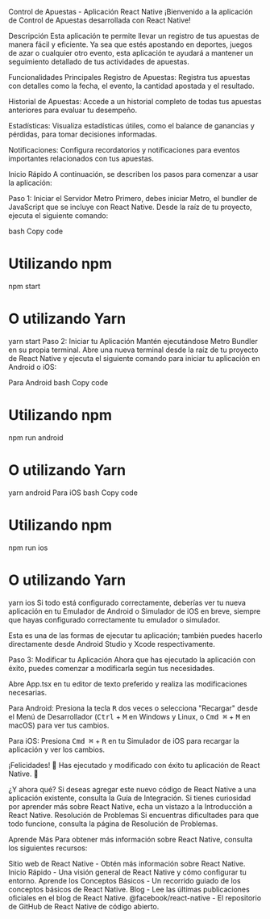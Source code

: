 Control de Apuestas - Aplicación React Native
¡Bienvenido a la aplicación de Control de Apuestas desarrollada con React Native!

Descripción
Esta aplicación te permite llevar un registro de tus apuestas de manera fácil y eficiente. Ya sea que estés apostando en deportes, juegos de azar o cualquier otro evento, esta aplicación te ayudará a mantener un seguimiento detallado de tus actividades de apuestas.

Funcionalidades Principales
Registro de Apuestas: Registra tus apuestas con detalles como la fecha, el evento, la cantidad apostada y el resultado.

Historial de Apuestas: Accede a un historial completo de todas tus apuestas anteriores para evaluar tu desempeño.

Estadísticas: Visualiza estadísticas útiles, como el balance de ganancias y pérdidas, para tomar decisiones informadas.

Notificaciones: Configura recordatorios y notificaciones para eventos importantes relacionados con tus apuestas.

Inicio Rápido
A continuación, se describen los pasos para comenzar a usar la aplicación:

Paso 1: Iniciar el Servidor Metro
Primero, debes iniciar Metro, el bundler de JavaScript que se incluye con React Native. Desde la raíz de tu proyecto, ejecuta el siguiente comando:

bash
Copy code
# Utilizando npm
npm start

# O utilizando Yarn
yarn start
Paso 2: Iniciar tu Aplicación
Mantén ejecutándose Metro Bundler en su propia terminal. Abre una nueva terminal desde la raíz de tu proyecto de React Native y ejecuta el siguiente comando para iniciar tu aplicación en Android o iOS:

Para Android
bash
Copy code
# Utilizando npm
npm run android

# O utilizando Yarn
yarn android
Para iOS
bash
Copy code
# Utilizando npm
npm run ios

# O utilizando Yarn
yarn ios
Si todo está configurado correctamente, deberías ver tu nueva aplicación en tu Emulador de Android o Simulador de iOS en breve, siempre que hayas configurado correctamente tu emulador o simulador.

Esta es una de las formas de ejecutar tu aplicación; también puedes hacerlo directamente desde Android Studio y Xcode respectivamente.

Paso 3: Modificar tu Aplicación
Ahora que has ejecutado la aplicación con éxito, puedes comenzar a modificarla según tus necesidades.

Abre App.tsx en tu editor de texto preferido y realiza las modificaciones necesarias.

Para Android: Presiona la tecla <kbd>R</kbd> dos veces o selecciona "Recargar" desde el Menú de Desarrollador (<kbd>Ctrl</kbd> + <kbd>M</kbd> en Windows y Linux, o <kbd>Cmd ⌘</kbd> + <kbd>M</kbd> en macOS) para ver tus cambios.

Para iOS: Presiona <kbd>Cmd ⌘</kbd> + <kbd>R</kbd> en tu Simulador de iOS para recargar la aplicación y ver los cambios.

¡Felicidades! :tada:
Has ejecutado y modificado con éxito tu aplicación de React Native. :partying_face:

¿Y ahora qué?
Si deseas agregar este nuevo código de React Native a una aplicación existente, consulta la Guía de Integración.
Si tienes curiosidad por aprender más sobre React Native, echa un vistazo a la Introducción a React Native.
Resolución de Problemas
Si encuentras dificultades para que todo funcione, consulta la página de Resolución de Problemas.

Aprende Más
Para obtener más información sobre React Native, consulta los siguientes recursos:

Sitio web de React Native - Obtén más información sobre React Native.
Inicio Rápido - Una visión general de React Native y cómo configurar tu entorno.
Aprende los Conceptos Básicos - Un recorrido guiado de los conceptos básicos de React Native.
Blog - Lee las últimas publicaciones oficiales en el blog de React Native.
@facebook/react-native - El repositorio de GitHub de React Native de código abierto.
